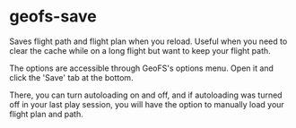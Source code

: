 # geofs-save

Saves flight path and flight plan when you reload. Useful when you need to clear the cache while on a long flight but want to keep your flight path.

The options are accessible through GeoFS's options menu. Open it and click the 'Save' tab at the bottom.

There, you can turn autoloading on and off, and if autoloading was turned off in your last play session, you will have the option to manually load your flight plan and path.
